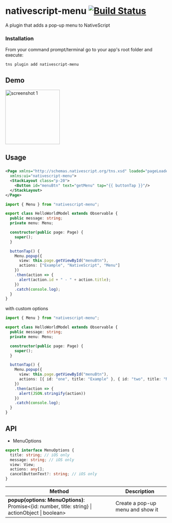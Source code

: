 # nativescript-menu [![Build Status](https://travis-ci.org/xlmnxp/nativescript-menu.svg?branch=master)](https://travis-ci.org/xlmnxp/nativescript-menu)

A plugin that adds a pop-up menu to NativeScript

### Installation

From your command prompt/terminal go to your app's root folder and execute:

`tns plugin add nativescript-menu`

## Demo

<img alt="screenshot 1" src="https://raw.githubusercontent.com/xlmnxp/nativescript-menu/master/screenshots/screenshotAndroid.gif" width="170">

## Usage

###

```XML
<Page xmlns="http://schemas.nativescript.org/tns.xsd" loaded="pageLoaded" class="page"
  xmlns:ui="nativescript-menu">
  <StackLayout class="p-20">
    <Button id="menuBtn" text="getMenu" tap="{{ buttonTap }}"/>
  </StackLayout>
</Page>
```

```typescript
import { Menu } from "nativescript-menu";

export class HelloWorldModel extends Observable {
  public message: string;
  private menu: Menu;

  constructor(public page: Page) {
    super();
  }

  buttonTap() {
    Menu.popup({
      view: this.page.getViewById("menuBtn"),
      actions: ["Example", "NativeScript", "Menu"]
    })
    .then(action => {
      alert(action.id + " - " + action.title);
    })
    .catch(console.log);
  }
}
```

with custom options
```typescript
import { Menu } from "nativescript-menu";

export class HelloWorldModel extends Observable {
  public message: string;
  private menu: Menu;

  constructor(public page: Page) {
    super();
  }

  buttonTap() {
    Menu.popup({
      view: this.page.getViewById("menuBtn"),
      actions: [{ id: "one", title: "Example" }, { id: "two", title: "NativeScript", customOption: "Hello" }, { id: "three", title: "Menu" }]
    })
    .then(action => {
      alert(JSON.stringify(action))
    })
    .catch(console.log);
  }
}
```

## API

- MenuOptions
```typescript
export interface MenuOptions {
  title: string; // iOS only
  message: string; // iOS only
  view: View;
  actions: any[];
  cancelButtonText?: string; // iOS only
}
```

| Method                                                      | Description                      |
| ----------------------------------------------------------- | -------------------------------- |
| **popup(options: MenuOptions)**: Promise<{id: number, title: string} \| actionObject \| boolean> | Create a pop-up menu and show it |
